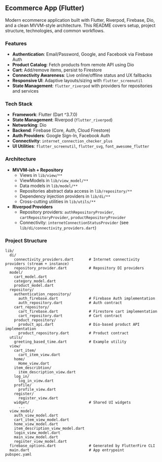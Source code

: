 ## Ecommerce App (Flutter)

Modern ecommerce application built with Flutter, Riverpod, Firebase, Dio, and a clean MVVM-style architecture. This README covers setup, project structure, technologies, and common workflows.

### Features
- **Authentication**: Email/Password, Google, and Facebook via Firebase Auth
- **Product Catalog**: Fetch products from remote API using Dio
- **Cart**: Add/remove items, persist to Firestore
- **Connectivity Awareness**: Live online/offline status and UX fallbacks
- **Responsive UI**: Adaptive layouts/sizing with `flutter_screenutil`
- **State Management**: `flutter_riverpod` with providers for repositories and services

### Tech Stack
- **Framework**: Flutter (Dart ^3.7.0)
- **State Management**: Riverpod (`flutter_riverpod`)
- **Networking**: Dio
- **Backend**: Firebase (Core, Auth, Cloud Firestore)
- **Auth Providers**: Google Sign-In, Facebook Auth
- **Connectivity**: `internet_connection_checker_plus`
- **UI Utilities**: `flutter_screenutil`, `flutter_svg`, `font_awesome_flutter`

### Architecture
- **MVVM-ish + Repository**
  - Views in `lib/view/**`
  - ViewModels in `lib/view_model/**`
  - Data models in `lib/model/**`
  - Repositories abstract data access in `lib/repository/**`
  - Dependency injection providers in `lib/di/**`
  - Cross-cutting utilities in `lib/utils/**`
- **Riverpod Providers**
  - Repository providers: `authRepositoryProvider`, `cartRepositoryProvider`, `productRepositoryProvider`
  - Connectivity: `internetConnectionStatusProvider` (see `lib/di/connectivity_providers.dart`)

### Project Structure
```text
lib/
  di/
    connectivity_providers.dart       # Internet connectivity providers (stream + instance)
    repository_provider.dart          # Repository DI providers
  model/
    cart_model.dart
    category_model.dart
    product_model.dart
  repository/
    authentication_repository/
      auth_firebase.dart              # Firebase Auth implementation
      auth_repository.dart            # Auth contract
    cart_repository/
      cart_firebase.dart              # Firestore cart implementation
      cart_repository.dart            # Cart contract
    product_repository/
      product_api.dart                # Dio-based product API implementation
      product_repository.dart         # Product contract
  utils/
    greeting_based_time.dart          # Example utility
  view/
    cart_item/
      cart_item_view.dart
    home/
      Home_view.dart
    item_describtion/
      item_description_view.dart
    log_in/
      log_in_view.dart
    profile/
      profile_view.dart
    register/
      register_view.dart
    widget/                           # Shared UI widgets
      ...
  view_model/
    auth_view_model.dart
    cart_item_view_model.dart
    home_view_model.dart
    item_description_view_model.dart
    login_view_model.dart
    main_view_model.dart
    register_view_model.dart
  firebase_options.dart               # Generated by FlutterFire CLI
  main.dart                           # App entrypoint
pubspec.yaml
```
